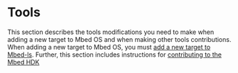 <h1 id="contributing-tools">Tools</h1>

This section describes the tools modifications you need to make when adding a new target to Mbed OS and when making other tools contributions. When adding a new target to Mbed OS, you must [add a new target to Mbed-ls](mbed-ls.html). Further, this section includes instructions for [contributing to the Mbed HDK](arm-mbed-hdk.html)

